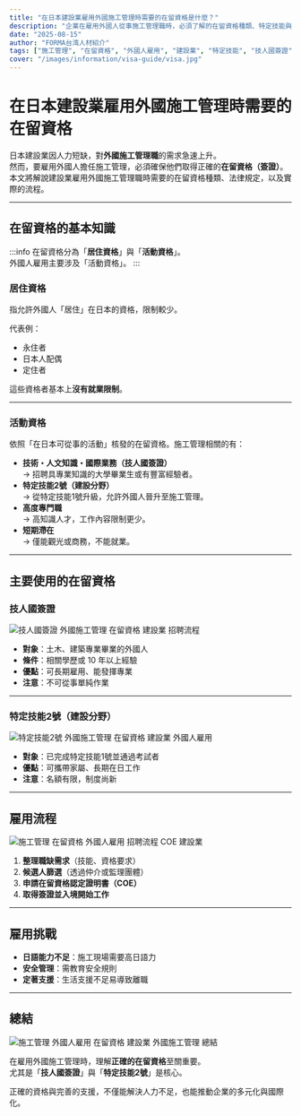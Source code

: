 ```yaml
---
title: "在日本建設業雇用外國施工管理時需要的在留資格是什麼？"
description: "企業在雇用外國人從事施工管理職時，必須了解的在留資格種類、特定技能與技人國簽證差異，以及建設業的受入條件與手續流程。"
date: "2025-08-15"
author: "FORMA台湾人材紹介"
tags: ["施工管理", "在留資格", "外國人雇用", "建設業", "特定技能", "技人國簽證"]
cover: "/images/information/visa-guide/visa.jpg"
---
```


# 在日本建設業雇用外國施工管理時需要的在留資格

日本建設業因人力短缺，對**外國施工管理職**的需求急速上升。  
然而，要雇用外國人擔任施工管理，必須確保他們取得正確的**在留資格（簽證）**。  
本文將解說建設業雇用外國施工管理職時需要的在留資格種類、法律規定，以及實際的流程。  

---

## 在留資格的基本知識

:::info
在留資格分為「**居住資格**」與「**活動資格**」。  
外國人雇用主要涉及「活動資格」。
:::

### 居住資格
指允許外國人「居住」在日本的資格，限制較少。  

代表例：  
- 永住者  
- 日本人配偶  
- 定住者  

這些資格者基本上**沒有就業限制**。  

---

### 活動資格
依照「在日本可從事的活動」核發的在留資格。施工管理相關的有：  

- **技術・人文知識・國際業務（技人國簽證）**  
  → 招聘具專業知識的大學畢業生或有豐富經驗者。  
- **特定技能2號（建設分野）**  
  → 從特定技能1號升級，允許外國人晉升至施工管理。  
- **高度專門職**  
  → 高知識人才，工作內容限制更少。  
- **短期滯在**  
  → 僅能觀光或商務，不能就業。  

---

## 主要使用的在留資格

### 技人國簽證
![技人國簽證 外國施工管理 在留資格 建設業 招聘流程](/images/information/visa-guide/engineer.jpg)

- **對象**：土木、建築專業畢業的外國人  
- **條件**：相關學歷或 10 年以上經驗  
- **優點**：可長期雇用、能發揮專業  
- **注意**：不可從事單純作業  

---

### 特定技能2號（建設分野）
![特定技能2號 外國施工管理 在留資格 建設業 外國人雇用](/images/information/visa-guide/factory.jpg)

- **對象**：已完成特定技能1號並通過考試者  
- **優點**：可攜帶家屬、長期在日工作  
- **注意**：名額有限，制度尚新  

---

## 雇用流程

![施工管理 在留資格 外國人雇用 招聘流程 COE 建設業](/images/information/visa-guide/apply.jpg)

1. **整理職缺需求**（技能、資格要求）  
2. **候選人篩選**（透過仲介或監理團體）  
3. **申請在留資格認定證明書（COE）**  
4. **取得簽證並入境開始工作**  

---

## 雇用挑戰

- **日語能力不足**：施工現場需要高日語力  
- **安全管理**：需教育安全規則  
- **定著支援**：生活支援不足易導致離職  

---

## 總結
![施工管理 外國人雇用 在留資格 建設業 外國施工管理 總結](/images/information/visa-guide/conclusion.jpg)

在雇用外國施工管理時，理解**正確的在留資格**至關重要。  
尤其是「**技人國簽證**」與「**特定技能2號**」是核心。  

正確的資格與完善的支援，不僅能解決人力不足，也能推動企業的多元化與國際化。  
